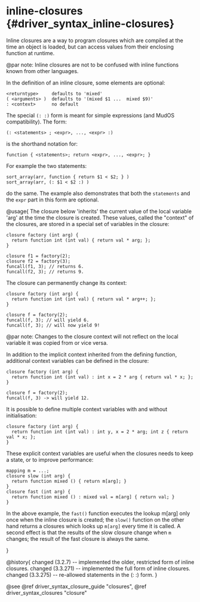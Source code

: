 inline-closures {#driver_syntax_inline-closures}
================================================
Inline closures are a way to program closures which are compiled at the time an object is loaded, but can access values from their enclosing function at runtime.

@par note: Inline closures are not to be confused with inline functions known from other languages.

In the definition of an inline closure, some elements are optional:

~~~{.c}
<returntype>     defaults to 'mixed'
( <arguments> )  defaults to '(mixed $1 ...  mixed $9)'
: <context>      no default

~~~
The special `(: :)` form is meant for simple expressions (and MudOS compatibility). The form:

~~~{.c}
(: <statements> ; <expr>, ..., <expr> :)

~~~
is the shorthand notation for:

~~~{.c}
function { <statements>; return <expr>, ..., <expr>; }

~~~
For example the two statements:

~~~{.c}
sort_array(arr, function { return $1 < $2; } )
sort_array(arr, (: $1 < $2 :) )

~~~
do the same. The example also demonstrates that both the `statements` and the `expr` part in this form are optional.

@usage{
The closure below 'inherits' the current value of the local variable 'arg' at the time the closure is created. These values, called the "context" of the closures, are stored in a special set of variables in the closure:

~~~{.c}
closure factory (int arg) {
  return function int (int val) { return val * arg; };
}

closure f1 = factory(2);
closure f2 = factory(3);
funcall(f1, 3); // returns 6.
funcall(f2, 3); // returns 9.

~~~
The closure can permanently change its context:

~~~{.c}
closure factory (int arg) {
  return function int (int val) { return val * arg++; };
}

closure f = factory(2);
funcall(f, 3); // will yield 6.
funcall(f, 3); // will now yield 9!

~~~
@par note: Changes to the closure context will not reflect on the local variable it was copied from or vice versa.

In addition to the implicit context inherited from the defining function, additional context variables can be defined in the closure:

~~~{.c}
closure factory (int arg) {
  return function int (int val) : int x = 2 * arg { return val * x; };
}

closure f = factory(2);
funcall(f, 3) -> will yield 12.

~~~
It is possible to define multiple context variables with and without initialisation:

~~~{.c}
closure factory (int arg) {
  return function int (int val) : int y, x = 2 * arg; int z { return val * x; };
}

~~~
These explicit context variables are useful when the closures needs to keep a state, or to improve performance:

~~~{.c}
mapping m = ...;
closure slow (int arg) {
  return function mixed () { return m[arg]; }
}
closure fast (int arg) {
  return function mixed () : mixed val = m[arg] { return val; }
}

~~~
In the above example, the `fast()` function executes the lookup m[arg] only once when the inline closure is created; the `slow()` function on the other hand returns a closures which looks up `m[arg]` every time it is called. A second effect is that the results of the slow closure change when `m` changes; the result of the fast closure is always the same.

}

@history{
changed (3.2.7) -- implemented the older, restricted form of inline closures.
changed (3.3.271) -- implemented the full form of inline closures.
changed (3.3.275) -- re-allowed statements in the (: :) form.
}

@see @ref driver_syntax_closure_guide "closures", @ref driver_syntax_closures "closure"
